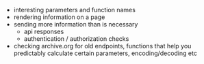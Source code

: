 <!-- ---
title: Frontend Information Gathering
type: docs
prev: web_recon_docs/domains/urls
--- -->

- interesting parameters and function names
- rendering information on a page
- sending more information than is necessary
    - api responses
    - authentication / authorization checks
- checking archive.org for old endpoints, functions that help you predictably calculate certain parameters, encoding/decoding etc